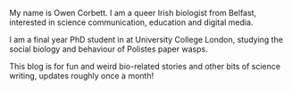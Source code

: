 My name is Owen Corbett. I am a queer Irish biologist from Belfast, interested in science communication, education and digital media.

I am a final year PhD student in at University College London, studying the social biology and behaviour of Polistes paper wasps.

This blog is for fun and weird bio-related stories and other bits of science writing, updates roughly once a month!
